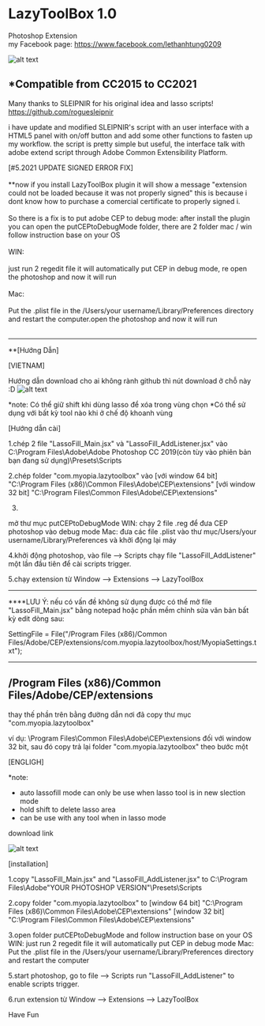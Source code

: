 # LazyToolBox 1.0
Photoshop Extension<br />
my Facebook page: https://www.facebook.com/lethanhtung0209

![alt text](https://github.com/m-myopia/LazyToolBox/blob/master/README_IMG/interface.jpg)

*Compatible from  CC2015 to CC2021
----------------------------------------------------------------------------------------------------
Many thanks to SLEIPNIR for his original idea and lasso scripts!<br />
https://github.com/roguesleipnir

i have update and modified SLEIPNIR's script with an user interface with a HTML5 panel with on/off button and add some other functions to fasten up my workflow.
the script is pretty simple but useful, the interface talk with adobe extend script through Adobe Common Extensibility Platform.

[#5.2021 UPDATE SIGNED ERROR FIX] <br></br>
**now if you install LazyToolBox plugin it will show a message "extension could not be loaded because it was not properly signed"
this is because i dont know how to purchase a comercial certificate to properly signed i. <br></br>
So there is a fix is to put adobe CEP to debug mode:
after install the plugin you can open the putCEPtoDebugMode folder, there are 2 folder mac / win follow instruction base on your OS <br></br>
WIN:<br></br>
just run 2 regedit file it will automatically put CEP in debug mode, re open the photoshop and now it will run<br></br>
Mac:<br></br>
Put the .plist file in the /Users/your username/Library/Preferences directory and restart the computer.open the photoshop and now it will run<br></br>

----------------------------------------------------------------------------------------------------
**[Hướng Dẫn]

[VIETNAM]

Hướng dẫn download cho ai không rành github thì nút download ở chỗ này :D
![alt text](https://github.com/m-myopia/LazyToolBox/blob/master/README_IMG/download.jpg)


*note: Có thể giữ shift khi dùng lasso để xóa trong vùng chọn
*Có thể sử dụng với bất kỳ tool nào khi ở chế độ khoanh vùng

[Hướng dẫn cài]

1.chép 2 file "LassoFill_Main.jsx" và "LassoFill_AddListener.jsx" vào  C:\Program Files\Adobe\Adobe Photoshop CC 2019(còn tùy vào phiên bản bạn đang sử dụng)\Presets\Scripts

2.chép folder "com.myopia.lazytoolbox" vào 
[với window 64 bit]
"C:\Program Files (x86)\Common Files\Adobe\CEP\extensions"
[với window 32 bit]
"C:\Program Files\Common Files\Adobe\CEP\extensions"

3.
mở thư mục putCEPtoDebugMode
WIN:
chạy 2 file .reg để đưa CEP photoshop vào debug mode
Mac:
đưa các file .plist vào thư mục/Users/your username/Library/Preferences và khởi động lại máy

4.khởi động photoshop, vào file --> Scripts chạy file "LassoFill_AddListener" một lần đầu tiên để cài scripts trigger.

5.chạy extension từ Window --> Extensions --> LazyToolBox

-------------------------------------------------------

****LƯU Ý: nếu có vấn đề không sử dụng được có thể mở file "LassoFill_Main.jsx" bằng notepad hoặc phần mềm chỉnh sửa văn bản bất kỳ edit dòng sau:

SettingFile = File("/Program Files (x86)/Common Files/Adobe/CEP/extensions/com.myopia.lazytoolbox/host/MyopiaSettings.txt");

--------------------------------------------------------
/Program Files (x86)/Common Files/Adobe/CEP/extensions
-------------------------------------------------------
thay thế phần trên bằng đường dẫn nơi đã copy thư mục "com.myopia.lazytoolbox"

ví dụ:  \Program Files\Common Files\Adobe\CEP\extensions
đối với window 32 bit, sau đó copy trả lại folder "com.myopia.lazytoolbox" theo bước một

[ENGLIGH]

*note: 
- auto lassofill mode can only be use when lasso tool is in new slection mode
- hold shift to delete lasso area
- can be use with any tool when in lasso mode

download link

![alt text](https://github.com/m-myopia/LazyToolBox/blob/master/README_IMG/download.jpg)

[installation]

1.copy "LassoFill_Main.jsx" and "LassoFill_AddListener.jsx" to  C:\Program Files\Adobe\"YOUR PHOTOSHOP VERSION"\Presets\Scripts

2.copy folder "com.myopia.lazytoolbox" to 
[window 64 bit]
"C:\Program Files (x86)\Common Files\Adobe\CEP\extensions"
[window 32 bit]
"C:\Program Files\Common Files\Adobe\CEP\extensions"

3.open folder putCEPtoDebugMode and follow instruction base on your OS
WIN:
just run 2 regedit file it will automatically put CEP in debug mode
Mac:
Put the .plist file in the /Users/your username/Library/Preferences directory and restart the computer

5.start photoshop, go to file --> Scripts run "LassoFill_AddListener" to enable scripts trigger.

6.run extension từ Window --> Extensions --> LazyToolBox








Have Fun


